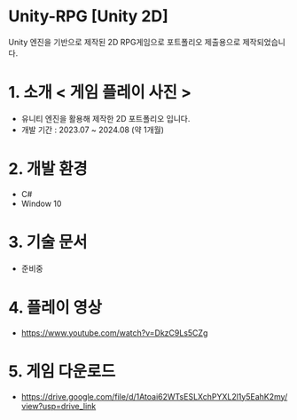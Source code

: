 # Unity-RPG [Unity 2D]
Unity 엔진을 기반으로 제작된 2D RPG게임으로 포트폴리오 제출용으로 제작되었습니다.
# 1. 소개 < 게임 플레이 사진 > 
- 유니티 엔진을 활용해 제작한 2D 포트폴리오 입니다.
- 개발 기간 : 2023.07 ~ 2024.08 (약 1개월)
# 2. 개발 환경
- C#
- Window 10
# 3. 기술 문서
- 준비중
# 4. 플레이 영상
- https://www.youtube.com/watch?v=DkzC9Ls5CZg
# 5. 게임 다운로드
- https://drive.google.com/file/d/1Atoai62WTsESLXchPYXL2l1y5EahK2my/view?usp=drive_link
